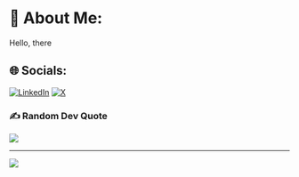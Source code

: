 # 💫 About Me:
Hello, there

## 🌐 Socials:
[![LinkedIn](https://img.shields.io/badge/LinkedIn-%230077B5.svg?logo=linkedin&logoColor=white)](https://linkedin.com/in/samudrapanji) [![X](https://img.shields.io/badge/X-black.svg?logo=X&logoColor=white)](https://x.com/Samudr_) 

### ✍️ Random Dev Quote
![](https://quotes-github-readme.vercel.app/api?type=horizontal&theme=radical)

---
[![](https://visitcount.itsvg.in/api?id=SamudraPanji&icon=0&color=0)](https://visitcount.itsvg.in)

<!-- Proudly created with GPRM ( https://gprm.itsvg.in ) -->
